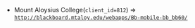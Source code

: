  - Mount Aloysius College(`client_id=812`) => [`http://blackboard.mtaloy.edu/webapps/Bb-mobile-bb_bb60/`](http://blackboard.mtaloy.edu/webapps/Bb-mobile-bb_bb60/)
